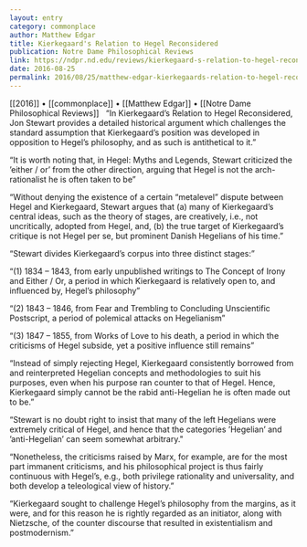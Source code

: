 ```yaml
---
layout: entry
category: commonplace
author: Matthew Edgar
title: Kierkegaard's Relation to Hegel Reconsidered 
publication: Notre Dame Philosophical Reviews
link: https://ndpr.nd.edu/reviews/kierkegaard-s-relation-to-hegel-reconsidered/
date: 2016-08-25
permalink: 2016/08/25/matthew-edgar-kierkegaards-relation-to-hegel-reconsidered
---
```


[[2016]] • [[commonplace]] • [[Matthew Edgar]] • [[Notre Dame Philosophical Reviews]]
 
“In Kierkegaard’s Relation to Hegel Reconsidered, Jon Stewart provides a detailed historical argument which challenges the standard assumption that Kierkegaard’s position was developed in opposition to Hegel’s philosophy, and as such is antithetical to it.”

“It is worth noting that, in Hegel: Myths and Legends, Stewart criticized the ’either / or’ from the other direction, arguing that Hegel is not the arch-rationalist he is often taken to be”

“Without denying the existence of a certain “metalevel” dispute between Hegel and Kierkegaard, Stewart argues that (a) many of Kierkegaard’s central ideas, such as the theory of stages, are creatively, i.e., not uncritically, adopted from Hegel, and, (b) the true target of Kierkegaard’s critique is not Hegel per se, but prominent Danish Hegelians of his time.”

“Stewart divides Kierkegaard’s corpus into three distinct stages:”

“(1) 1834 – 1843, from early unpublished writings to The Concept of Irony and Either / Or, a period in which Kierkegaard is relatively open to, and influenced by, Hegel’s philosophy”

“(2) 1843 – 1846, from Fear and Trembling to Concluding Unscientific Postscript, a period of polemical attacks on Hegelianism”

“(3) 1847 – 1855, from Works of Love to his death, a period in which the criticisms of Hegel subside, yet a positive influence still remains”

“Instead of simply rejecting Hegel, Kierkegaard consistently borrowed from and reinterpreted Hegelian concepts and methodologies to suit his purposes, even when his purpose ran counter to that of Hegel. Hence, Kierkegaard simply cannot be the rabid anti-Hegelian he is often made out to be.”

“Stewart is no doubt right to insist that many of the left Hegelians were extremely critical of Hegel, and hence that the categories ’Hegelian’ and ’anti-Hegelian’ can seem somewhat arbitrary."

“Nonetheless, the criticisms raised by Marx, for example, are for the most part immanent criticisms, and his philosophical project is thus fairly continuous with Hegel’s, e.g., both privilege rationality and universality, and both develop a teleological view of history.”

“Kierkegaard sought to challenge Hegel’s philosophy from the margins, as it were, and for this reason he is rightly regarded as an initiator, along with Nietzsche, of the counter discourse that resulted in existentialism and postmodernism.”